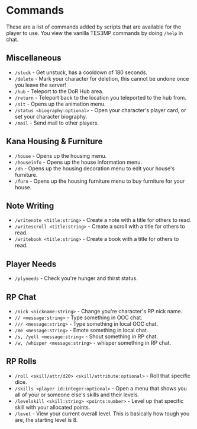 # Commands
These are a list of commands added by scripts that are available for the player to use. You view the vanilla TES3MP commands by doing ``/help`` in chat.

## Miscellaneous
* ``/stuck`` - Get unstuck, has a cooldown of 180 seconds.
* ``/delete`` - Mark your character for deletion, this cannot be undone once you leave the server!
* ``/hub`` - Teleport to the DoR Hub area.
* ``/return`` - Teleport back to the location you teleported to the hub from.
* ``/sit`` - Opens up the animation menu.
* ``/status <biography:optional>`` - Open your character's player card, or set your character biography.
* ``/mail`` - Send mail to other players.

## Kana Housing & Furniture
* ``/house`` - Opens up the housing menu.
* ``/houseinfo`` - Opens up the house information menu.
* ``/dh`` - Opens up the housing decoration menu to edit your house's furniture.
* ``/furn`` - Opens up the housing furniture menu to buy furniture for your house.

## Note Writing
* ``/writenote <title:string>`` - Create a note with a title for others to read.
* ``/writescroll <title:string>`` - Create a scroll with a title for others to read.
* ``/writebook <title:string>`` - Create a book with a title for others to read.

## Player Needs
* ``/plyneeds`` - Check you're hunger and thirst status.

## RP Chat
* ``/nick <nickname:string>`` - Change you're character's RP nick name.
* ``// <message:string>`` - Type something in OOC chat.
* ``/// <message:string>`` - Type something in local OOC chat.
* ``/me <message:string>`` - Emote something in local chat.
* ``/s, /yell <message:string>`` - Shout something in RP chat.
* ``/w, /whisper <message:string>`` - whisper something in RP chat.

## RP Rolls
* ``/roll <skill/attr/d20> <skill/attribute:optional>`` - Roll that specific dice.
* ``/skills <player id:integer:optional>`` - Open a menu that shows you all of your or someone else's skills and their levels.
* ``/levelskill <skill:string> <points:number>`` - Level up that specific skill with your allocated points.
* ``/level`` - View your current overall level. This is basically how tough you are, the starting level is 8.
